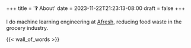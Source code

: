 +++
title = '❓ About'
date = 2023-11-22T21:23:13-08:00
draft = false
+++

I do machine learning engineering at [Afresh](https://www.afresh.com/), reducing food waste in the grocery industry. 

{{< wall_of_words >}}
